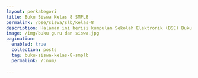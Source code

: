 ```yaml
---
layout: perkategori
title: Buku Siswa Kelas 8 SMPLB
permalink: /bse/siswa/slb/kelas-8
description: Halaman ini berisi kumpulan Sekolah Elektronik (BSE) Buku Siswa Satuan Pendidikan SMPLB Kelas 8.
image: /img/buku guru dan siswa.jpg
pagination: 
  enabled: true
  collection: posts
  tag: buku-siswa-kelas-8-smplb
  permalink: /:num/
  
---
```

